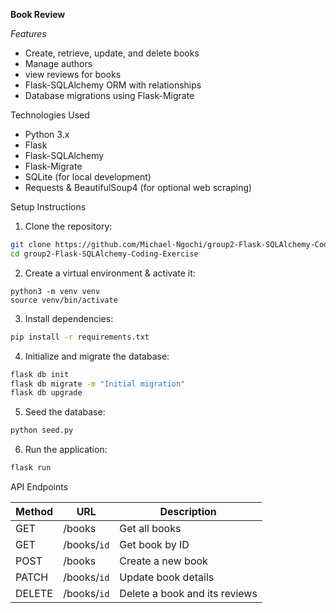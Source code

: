**Book Review**

*Features*

- Create, retrieve, update, and delete books
- Manage authors
- view reviews for books
- Flask-SQLAlchemy ORM with relationships
- Database migrations using Flask-Migrate

Technologies Used

- Python 3.x
- Flask
- Flask-SQLAlchemy
- Flask-Migrate
- SQLite (for local development)
- Requests & BeautifulSoup4 (for optional web scraping)

Setup Instructions

1. Clone the repository:
```bash
git clone https://github.com/Michael-Ngochi/group2-Flask-SQLAlchemy-Coding-Exercise.git
cd group2-Flask-SQLAlchemy-Coding-Exercise
```
2. Create a virtual environment & activate it:
```
python3 -m venv venv
source venv/bin/activate
```

3. Install dependencies:
```bash
pip install -r requirements.txt
```

4. Initialize and migrate the database:
```bash
flask db init
flask db migrate -m "Initial migration"
flask db upgrade
```

5. Seed the database:
```bash
python seed.py
```
6. Run the application:
```bash
flask run
```
API Endpoints

| Method | URL | Description |
|--------|-----|-------------|
| GET | /books | Get all books |
| GET | /books/`id` | Get book by ID |
| POST | /books | Create a new book |
| PATCH | /books/`id` | Update book details |
| DELETE | /books/`id` | Delete a book and its reviews |


